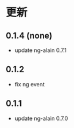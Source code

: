 
# 更新

## 0.1.4 (none)

* update ng-alain 0.7.1

## 0.1.2

* fix ng event

## 0.1.1

* update ng-alain 0.7.0
